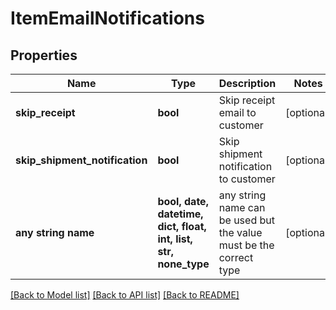 # ItemEmailNotifications


## Properties
Name | Type | Description | Notes
------------ | ------------- | ------------- | -------------
**skip_receipt** | **bool** | Skip receipt email to customer | [optional] 
**skip_shipment_notification** | **bool** | Skip shipment notification to customer | [optional] 
**any string name** | **bool, date, datetime, dict, float, int, list, str, none_type** | any string name can be used but the value must be the correct type | [optional]

[[Back to Model list]](../README.md#documentation-for-models) [[Back to API list]](../README.md#documentation-for-api-endpoints) [[Back to README]](../README.md)


